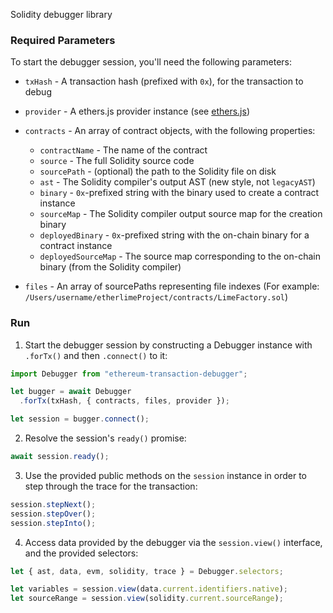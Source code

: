 
Solidity debugger library


### Required Parameters

To start the debugger session, you'll need the following parameters:

- `txHash` - A transaction hash (prefixed with `0x`), for the transaction to debug
- `provider` - A ethers.js provider instance (see [ethers.js](https://docs.ethers.io/ethers.js/html/))
- `contracts` -  An array of contract objects, with the following properties:
  - `contractName` - The name of the contract
  - `source` - The full Solidity source code
  - `sourcePath` - (optional) the path to the Solidity file on disk
  - `ast` - The Solidity compiler's output AST (new style, not `legacyAST`)
  - `binary` - `0x`-prefixed string with the binary used to create a contract instance
  - `sourceMap` - The Solidity compiler output source map for the creation binary
  - `deployedBinary` - `0x`-prefixed string with the on-chain binary for a contract instance
  - `deployedSourceMap` - The source map corresponding to the on-chain binary (from the Solidity compiler)

- `files` - An array of sourcePaths representing file indexes (For example: `/Users/username/etherlimeProject/contracts/LimeFactory.sol`)

### Run

1. Start the debugger session by constructing a Debugger instance with `.forTx()` and then `.connect()` to it:

```javascript
import Debugger from "ethereum-transaction-debugger";

let bugger = await Debugger
  .forTx(txHash, { contracts, files, provider });

let session = bugger.connect();
```

2. Resolve the session's `ready()` promise:

```javascript
await session.ready();
```

3. Use the provided public methods on the `session` instance in order to step through the trace for the transaction:

```javascript
session.stepNext();
session.stepOver();
session.stepInto();
```

4. Access data provided by the debugger via the `session.view()` interface, and the provided selectors:

```javascript
let { ast, data, evm, solidity, trace } = Debugger.selectors;

let variables = session.view(data.current.identifiers.native);
let sourceRange = session.view(solidity.current.sourceRange);